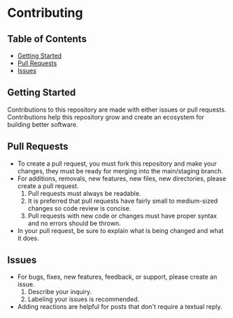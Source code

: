# Contributing

## Table of Contents
- [Getting Started](#getting-started)
- [Pull Requests](#pull-requests)
- [Issues](#issues)

## Getting Started
Contributions to this repository are made with either issues or pull requests. Contributions help this repository grow and create an ecosystem for building better software.

## Pull Requests
- To create a pull request, you must fork this repository and make your changes, they must be ready for merging into the main/staging branch.
- For additions, removals, new features, new files, new directories, please create a pull request.
  1. Pull requests must always be readable.
  2. It is preferred that pull requests have fairly small to medium-sized changes so code review is concise.
  3. Pull requests with new code or changes must have proper syntax and no errors should be thrown.
- In your pull request, be sure to explain what is being changed and what it does.

## Issues
- For bugs, fixes, new features, feedback, or support, please create an issue.
  1. Describe your inquiry.
  2. Labeling your issues is recommended.
- Adding reactions are helpful for posts that don't require a textual reply.